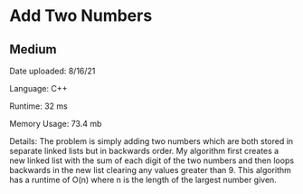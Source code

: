 
# Add Two Numbers

## Medium

Date uploaded: 8/16/21

Language: C++

Runtime: 32 ms

Memory Usage: 73.4 mb

Details: The problem is simply adding two numbers which are both stored in separate linked lists but in backwards order. My algorithm first creates a new linked list with the sum of each digit of the two numbers and then loops backwards in the new list clearing any values greater than 9. This algorithm has a runtime of O(n) where n is the length of the largest number given.
